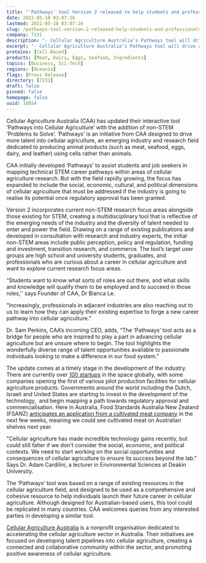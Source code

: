 ```yaml
---
title: "'Pathways' tool Version 2 released to help students and professionals break into cellular agriculture"
date: 2022-05-18 03:07:16
lastmod: 2022-05-18 03:07:16
slug: /pathways-tool-version-2-released-help-students-and-professionals-break-cellular
company: 7131
description: "- Cellular Agriculture Australia’s Pathways tool will drive and guide more talent into cellular agriculture research- The tool lists key research ‘Problems to Solve’ in the field and matches these to related tertiary qualifications  - ‘Majors’ - available in Australia, with direct links to Australian universities that can be filtered by State- The new version includes non-STEM ‘Problems to Solve’, encompassing public perception, policy and regulation, funding and investment, transition research, and commerce - Cellular Agriculture Australia is a nonprofit organisation dedicated to accelerating the cellular agriculture sector in Australia. Their goals are to develop talent pipelines into cellular agriculture, create a connected and collaborative community within the sector, and promote positive awareness of cellular agriculture"
excerpt: "- Cellular Agriculture Australia’s Pathways tool will drive and guide more talent into cellular agriculture research- The tool lists key research ‘Problems to Solve’ in the field and matches these to related tertiary qualifications  - ‘Majors’ - available in Australia, with direct links to Australian universities that can be filtered by State- The new version includes non-STEM ‘Problems to Solve’, encompassing public perception, policy and regulation, funding and investment, transition research, and commerce - Cellular Agriculture Australia is a nonprofit organisation dedicated to accelerating the cellular agriculture sector in Australia. Their goals are to develop talent pipelines into cellular agriculture, create a connected and collaborative community within the sector, and promote positive awareness of cellular agriculture"
proteins: [Cell-Based]
products: [Meat, Dairy, Eggs, Seafood, Ingredients]
topics: [Business, Sci-Tech]
regions: [Oceania]
flags: [Press Release]
directory: [7131]
draft: false
pinned: false
homepage: false
uuid: 10854
---
```

<p>Cellular Agriculture Australia (CAA) has updated their interactive tool ‘Pathways into Cellular Agriculture’ with the addition of non-STEM ‘Problems to Solve’. ‘Pathways’ is an initiative from CAA designed to drive more talent into cellular agriculture, an emerging industry and research field dedicated to producing animal products (such as meat, seafood, eggs, dairy, and leather) using cells rather than animals.</p>
<p>CAA initially developed ‘Pathways’ to assist students and job seekers in mapping technical STEM career pathways within areas of cellular agriculture research. But with the field rapidly growing, the focus has expanded to include the social, economic, cultural, and political dimensions of cellular agriculture that must be addressed if the industry is going to realise its potential once regulatory approval has been granted. </p>
<p>Version 2 incorporates current non-STEM research focus areas alongside those existing for STEM, creating a multidisciplinary tool that is reflective of the emerging needs of the industry and the diversity of talent needed to enter and power the field. Drawing on a range of existing publications and developed in consultation with research and industry experts, the initial non-STEM areas include public perception, policy and regulation, funding and investment, transition research, and commerce. The tool’s target user groups are high school and university students, graduates, and professionals who are curious about a career in cellular agriculture and want to explore current research focus areas.</p>
<p>“Students want to know what sorts of roles are out there, and what skills and knowledge will qualify them to be employed and to succeed in those roles,'' says Founder of CAA, Dr Bianca Le.</p>
<p>“Increasingly, professionals in adjacent industries are also reaching out to us to learn how they can apply their existing expertise to forge a new career pathway into cellular agriculture.” </p>
<p>Dr. Sam Perkins, CAA’s incoming CEO, adds, “The ‘Pathways’ tool acts as a bridge for people who are inspired to play a part in advancing cellular agriculture but are unsure where to begin. The tool highlights the wonderfully diverse range of talent opportunities available to passionate individuals looking to make a difference in our food system.”</p>
<p>The update comes at a timely stage in the development of the industry. There are currently over <a href="https://gfi.org/resource/alternative-protein-company-database/"><u>100 startups</u></a> in the space globally, with some companies opening the first of various pilot production facilities for cellular agriculture products. Governments around the world including the Dutch, Israeli and United States are starting to invest in the development of the technology,  and begin mapping a path towards regulatory approval and commercialisation. Here in Australia, Food Standards Australia New Zealand (FSANZ) <a href="https://futurealternative.com.au/cultivated-meat-could-be-on-australian-shelves-next-year/"><u>anticipates an application from a cultivated meat company</u></a> in the next few weeks, meaning we could see cultivated meat on Australian shelves next year. </p>
<p>"Cellular agriculture has made incredible technology gains recently, but could still falter if we don't consider the social, economic, and political contexts. We need to start working on the social opportunities and consequences of cellular agriculture to ensure its success beyond the lab." Says Dr. Adam Cardilini, a lecturer in Environmental Sciences at Deakin University.</p>
<p>The ‘Pathways’ tool was based on a range of existing resources in the cellular agriculture field, and designed to be used as a comprehensive and cohesive resource to help individuals launch their future career in cellular agriculture. Although designed for Australian-based users, this tool could be replicated in many countries. CAA welcomes queries from any interested parties in developing a similar tool.</p>
<p><a href="https://cellularagricultureaustralia.org/"><u>Cellular Agriculture Australia</u></a> is a nonprofit organisation dedicated to accelerating the cellular agriculture sector in Australia. Their initiatives are focused on developing talent pipelines into cellular agriculture, creating a connected and collaborative community within the sector, and promoting positive awareness of cellular agriculture.</p>
